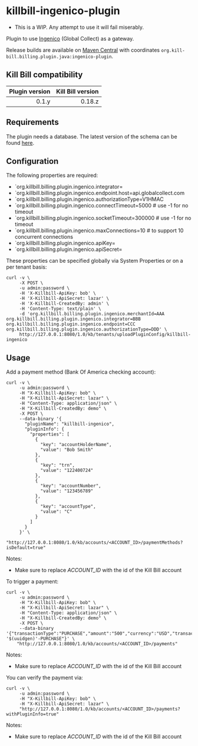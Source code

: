 killbill-ingenico-plugin
======================

* This is a WIP. Any attempt to use it will fail miserably.

Plugin to use [Ingenico](http://www.globalcollect.com/) (Global Collect) as a gateway.

Release builds are available on [Maven Central](http://search.maven.org/#search%7Cga%7C1%7Cg%3A%22org.kill-bill.billing.plugin.java%22%20AND%20a%3A%22ingenico-plugin%22) with coordinates `org.kill-bill.billing.plugin.java:ingenico-plugin`.

Kill Bill compatibility
-----------------------

| Plugin version | Kill Bill version |
| -------------: | ----------------: |
| 0.1.y          | 0.18.z            |

Requirements
------------

The plugin needs a database. The latest version of the schema can be found [here](https://github.com/Artyou/killbill-ingenico-plugin/blob/master/src/main/resources/ddl.sql).

Configuration
-------------

The following properties are required:

* `org.killbill.billing.plugin.ingenico.integrator=<your company name>
* `org.killbill.billing.plugin.ingenico.endpoint.host=api.globalcollect.com
* `org.killbill.billing.plugin.ingenico.authorizationType=V1HMAC
* `org.killbill.billing.plugin.ingenico.connectTimeout=5000 # use -1 for no timeout
* `org.killbill.billing.plugin.ingenico.socketTimeout=300000 # use -1 for no timeout
* `org.killbill.billing.plugin.ingenico.maxConnections=10 # to support 10 concurrent connections
* `org.killbill.billing.plugin.ingenico.apiKey=<your api key>
* `org.killbill.billing.plugin.ingenico.apiSecret=<your api secret>

These properties can be specified globally via System Properties or on a per tenant basis:

```
curl -v \
     -X POST \
     -u admin:password \
     -H 'X-Killbill-ApiKey: bob' \
     -H 'X-Killbill-ApiSecret: lazar' \
     -H 'X-Killbill-CreatedBy: admin' \
     -H 'Content-Type: text/plain' \
     -d 'org.killbill.billing.plugin.ingenico.merchantId=AAA
org.killbill.billing.plugin.ingenico.integrator=BBB
org.killbill.billing.plugin.ingenico.endpoint=CCC
org.killbill.billing.plugin.ingenico.authorizationType=DDD' \
     http://127.0.0.1:8080/1.0/kb/tenants/uploadPluginConfig/killbill-ingenico
```

Usage
-----

Add a payment method (Bank Of America checking account):

```
curl -v \
     -u admin:password \
     -H "X-Killbill-ApiKey: bob" \
     -H "X-Killbill-ApiSecret: lazar" \
     -H "Content-Type: application/json" \
     -H "X-Killbill-CreatedBy: demo" \
     -X POST \
     --data-binary '{
       "pluginName": "killbill-ingenico",
       "pluginInfo": {
         "properties": [
           {
             "key": "accountHolderName",
             "value": "Bob Smith"
           },
           {
             "key": "trn",
             "value": "122400724"
           },
           {
             "key": "accountNumber",
             "value": "123456789"
           },
           {
             "key": "accountType",
             "value": "C"
           }
         ]
       }
     }' \
     "http://127.0.0.1:8080/1.0/kb/accounts/<ACCOUNT_ID>/paymentMethods?isDefault=true"
```

Notes:
* Make sure to replace *ACCOUNT_ID* with the id of the Kill Bill account

To trigger a payment:

```
curl -v \
     -u admin:password \
     -H "X-Killbill-ApiKey: bob" \
     -H "X-Killbill-ApiSecret: lazar" \
     -H "Content-Type: application/json" \
     -H "X-Killbill-CreatedBy: demo" \
     -X POST \
     --data-binary '{"transactionType":"PURCHASE","amount":"500","currency":"USD","transactionExternalKey":"INV-'$(uuidgen)'-PURCHASE"}' \
    "http://127.0.0.1:8080/1.0/kb/accounts/<ACCOUNT_ID>/payments"
```

Notes:
* Make sure to replace *ACCOUNT_ID* with the id of the Kill Bill account

You can verify the payment via:

```
curl -v \
     -u admin:password \
     -H "X-Killbill-ApiKey: bob" \
     -H "X-Killbill-ApiSecret: lazar" \
     "http://127.0.0.1:8080/1.0/kb/accounts/<ACCOUNT_ID>/payments?withPluginInfo=true"
```

Notes:
* Make sure to replace *ACCOUNT_ID* with the id of the Kill Bill account
